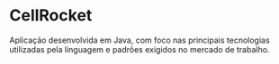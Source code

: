 # CellRocket


Aplicação desenvolvida em Java, com foco nas principais tecnologias utilizadas pela linguagem e padrões exigidos no mercado de trabalho. 
